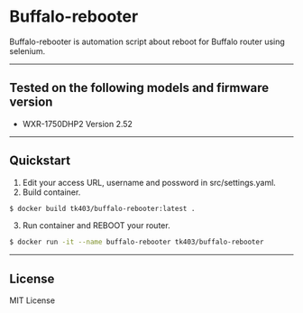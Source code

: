 # Buffalo-rebooter
Buffalo-rebooter is automation script about reboot for Buffalo router using selenium.

---

## Tested on the following models and firmware version
* WXR-1750DHP2  Version 2.52

---

## Quickstart
1. Edit your access URL, username and possword in src/settings.yaml.
2. Build container.
```bash
$ docker build tk403/buffalo-rebooter:latest .
```
3. Run container and REBOOT your router.
```bash
$ docker run -it --name buffalo-rebooter tk403/buffalo-rebooter
```

---

## License
MIT License
